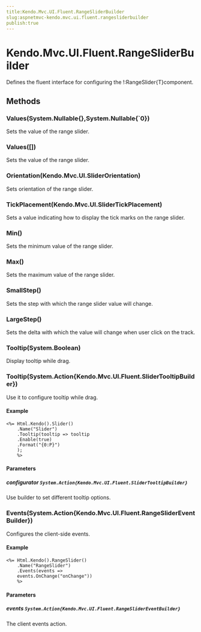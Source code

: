```yaml
---
title:Kendo.Mvc.UI.Fluent.RangeSliderBuilder
slug:aspnetmvc-kendo.mvc.ui.fluent.rangesliderbuilder
publish:true
---
```


# Kendo.Mvc.UI.Fluent.RangeSliderBuilder

Defines the fluent interface for configuring the !:RangeSlider{T}component.

## Methods

### Values(System.Nullable{},System.Nullable{`0})
Sets the value of the range slider.

### Values([])
Sets the value of the range slider.

### Orientation(Kendo.Mvc.UI.SliderOrientation)
Sets orientation of the range slider.

### TickPlacement(Kendo.Mvc.UI.SliderTickPlacement)
Sets a value indicating how to display the tick marks on the range slider.

### Min()
Sets the minimum value of the range slider.

### Max()
Sets the maximum value of the range slider.

### SmallStep()
Sets the step with which the range slider value will change.

### LargeStep()
Sets the delta with which the value will change when user click on the track.

### Tooltip(System.Boolean)
Display tooltip while drag.

### Tooltip(System.Action{Kendo.Mvc.UI.Fluent.SliderTooltipBuilder})
Use it to configure tooltip while drag.

#### Example
    <%= Html.Kendo().Slider()
        .Name("Slider")
        .Tooltip(tooltip => tooltip
        .Enable(true)
        .Format("{0:P}")
        );
        %>

#### Parameters

##### configurator `System.Action{Kendo.Mvc.UI.Fluent.SliderTooltipBuilder}`
Use builder to set different tooltip options.

### Events(System.Action{Kendo.Mvc.UI.Fluent.RangeSliderEventBuilder})
Configures the client-side events.

#### Example
    <%= Html.Kendo().RangeSlider()
        .Name("RangeSlider")
        .Events(events =>
        events.OnChange("onChange"))
        %>

#### Parameters

##### events `System.Action{Kendo.Mvc.UI.Fluent.RangeSliderEventBuilder}`
The client events action.